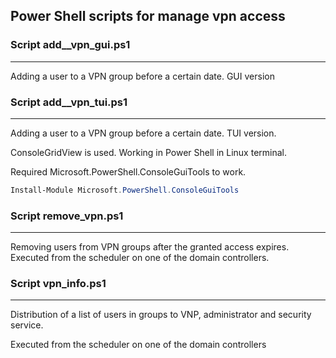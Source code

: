 ## Power Shell scripts for manage vpn access 
###  Script add__vpn_gui.ps1
***
Adding a user to a VPN group before a certain date. GUI version

### Script add__vpn_tui.ps1
***
Adding a user to a VPN group before a certain date. TUI version.

ConsoleGridView is used. Working in Power Shell in Linux terminal.

Required Microsoft.PowerShell.ConsoleGuiTools to work.
```powershell
Install-Module Microsoft.PowerShell.ConsoleGuiTools
```
### Script remove_vpn.ps1
***
Removing users from VPN groups after the granted access expires. Executed from the scheduler on one of the domain controllers.

### Script vpn_info.ps1
***
Distribution of a list of users in groups to VNP, administrator and security service.

Executed from the scheduler on one of the domain controllers
